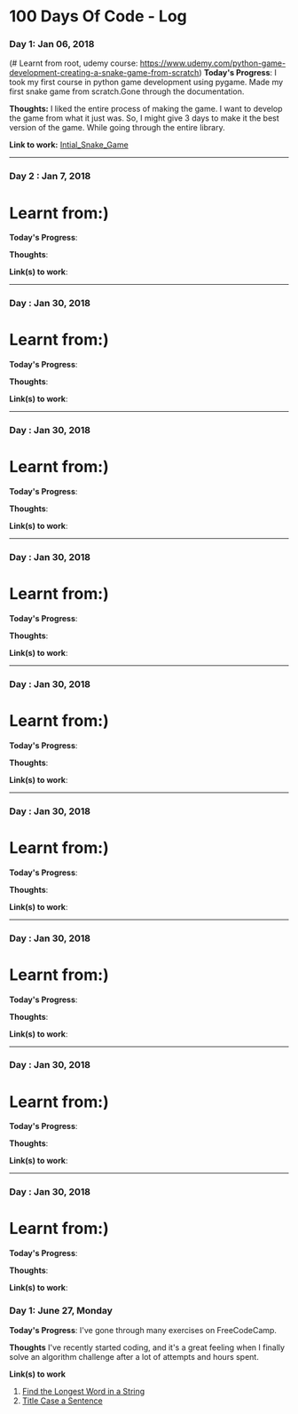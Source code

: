 # 100 Days Of Code - Log

### Day 1: Jan 06, 2018 
(# Learnt from root, udemy course: https://www.udemy.com/python-game-development-creating-a-snake-game-from-scratch)
**Today's Progress**: I took my first course in python game development using pygame. Made my first snake game from scratch.Gone through the documentation.

**Thoughts:** I liked the entire process of making the game. I want to develop the game from what it just was. So, I might give 3 days to make it the best version of the game. While going through the entire library.

**Link to work:** [Intial_Snake_Game](https://github.com/SeemaBeniwl/My_first_python_game_snake)

-----------------------------------------------------------------------------------------------------------------------------------
### Day 2 : Jan 7, 2018
# Learnt from:)

**Today's Progress**: 

**Thoughts**: 

**Link(s) to work**: [     ](link)


-----------------------------------------------------------------------------------------------------------------------------------
### Day : Jan 30, 2018
# Learnt from:)

**Today's Progress**: 

**Thoughts**: 

**Link(s) to work**: [     ](link)



-----------------------------------------------------------------------------------------------------------------------------------
### Day : Jan 30, 2018
# Learnt from:)

**Today's Progress**: 

**Thoughts**: 

**Link(s) to work**: [     ](link)

-----------------------------------------------------------------------------------------------------------------------------------
### Day : Jan 30, 2018
# Learnt from:)

**Today's Progress**: 

**Thoughts**: 

**Link(s) to work**: [     ](link)

-----------------------------------------------------------------------------------------------------------------------------------
### Day : Jan 30, 2018
# Learnt from:)

**Today's Progress**: 

**Thoughts**: 

**Link(s) to work**: [     ](link)

-----------------------------------------------------------------------------------------------------------------------------------
### Day : Jan 30, 2018
# Learnt from:)

**Today's Progress**: 

**Thoughts**: 

**Link(s) to work**: [     ](link)

-----------------------------------------------------------------------------------------------------------------------------------
### Day : Jan 30, 2018
# Learnt from:)

**Today's Progress**: 

**Thoughts**: 

**Link(s) to work**: [     ](link)

-----------------------------------------------------------------------------------------------------------------------------------
### Day : Jan 30, 2018
# Learnt from:)

**Today's Progress**: 

**Thoughts**: 

**Link(s) to work**: [     ](link)

-----------------------------------------------------------------------------------------------------------------------------------
### Day : Jan 30, 2018
# Learnt from:)

**Today's Progress**: 

**Thoughts**: 

**Link(s) to work**: [     ](link)




### Day 1: June 27, Monday

**Today's Progress**: I've gone through many exercises on FreeCodeCamp.

**Thoughts** I've recently started coding, and it's a great feeling when I finally solve an algorithm challenge after a lot of attempts and hours spent.

**Link(s) to work**
1. [Find the Longest Word in a String](https://www.freecodecamp.com/challenges/find-the-longest-word-in-a-string)
2. [Title Case a Sentence](https://www.freecodecamp.com/challenges/title-case-a-sentence)
